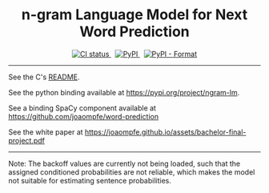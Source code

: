 <h1 align="center">n-gram Language Model for Next Word Prediction</h1>

<p align="center">
  <a href="https://circleci.com/gh/joaompfe/workflows/ngram-lm/tree/master">
    <img src="https://img.shields.io/circleci/build/github/joaompfe/ngram-lm/master.svg?logo=circleci&logoColor=fff&label=CircleCI" alt="CI status" />
  </a>&nbsp;
  <a href="https://pypi.org/project/ngram-lm/">
    <img alt="PyPI" src="https://img.shields.io/pypi/v/ngram-lm?logo=pypi">
  </a>&nbsp;
  <a href="https://pypi.org/project/ngram-lm/">
    <img alt="PyPI - Format" src="https://img.shields.io/pypi/format/ngram-lm">
  </a>
</p>

---
See the C's [README](src/c/README.md).

See the python binding available at https://pypi.org/project/ngram-lm.

See a binding SpaCy component available at https://github.com/joaompfe/word-prediction

See the white paper at https://joaompfe.github.io/assets/bachelor-final-project.pdf

---
Note: The backoff values are currently not being loaded, such that the 
assigned conditioned probabilities are not reliable, which makes the model 
not suitable for estimating sentence probabilities.
